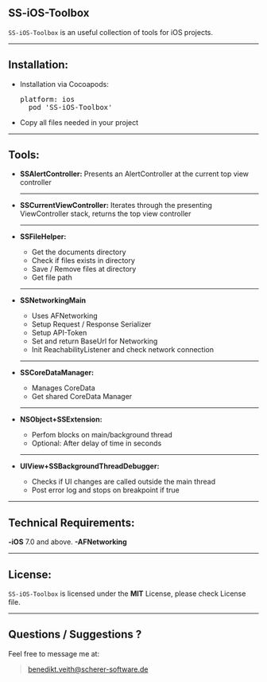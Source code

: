 **SS-iOS-Toolbox**
-
`SS-iOS-Toolbox` is an useful collection of tools for iOS projects.

___
**Installation:**
-
* Installation via Cocoapods:
	<pre>platform: ios
	pod 'SS-iOS-Toolbox'</pre>
* Copy all files needed in your project

___
**Tools:**
-
* **SSAlertController:**
	 Presents an AlertController at the current top view controller
	___

* **SSCurrentViewController:**
	Iterates through the presenting ViewController stack, returns the top view controller
	___

* **SSFileHelper:**
	* Get the documents directory
	* Check if files exists in directory
	* Save / Remove files at directory
	* Get file path
	___

* **SSNetworkingMain**
	* Uses AFNetworking
	* Setup Request / Response Serializer
	* Setup API-Token
	* Set and return BaseUrl for Networking
	* Init ReachabilityListener and check network connection
	___

* **SSCoreDataManager:**
	* Manages CoreData
	* Get shared CoreData Manager
	___

* **NSObject+SSExtension:**
	* Perfom blocks on main/background thread
	* Optional: After delay of time in seconds
	___

* **UIView+SSBackgroundThreadDebugger:**
	* Checks if UI changes are called outside the main thread
	* Post error log and stops on breakpoint if true

___
**Technical Requirements:**
-
**-iOS** 7.0 and above.
**-AFNetworking**
___
**License:**
-
`SS-iOS-Toolbox` is licensed under the **MIT** License, please check License file.
___
**Questions / Suggestions ?**
-
Feel free to message me at:

> benedikt.veith@scherer-software.de

